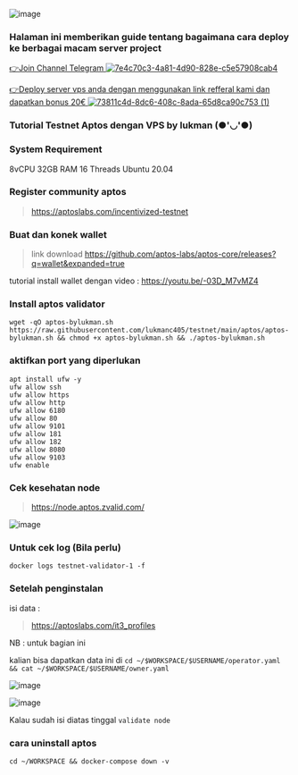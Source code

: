 ![image](https://user-images.githubusercontent.com/48665887/185726831-3bdb42a3-3b6f-4a64-a9fd-3515f14ce7fb.png)

### Halaman ini memberikan guide tentang bagaimana cara deploy ke berbagai macam server project

[👉Join Channel Telegram ![7e4c70c3-4a81-4d90-828e-c5e57908cab4](https://user-images.githubusercontent.com/48665887/179027908-18257283-eca3-42f8-980c-491f4307ee0c.png)](https://t.me/detective_gems)


[👉Deploy server vps anda dengan menggunakan link refferal kami dan dapatkan bonus 20€ ![73811c4d-8dc6-408c-8ada-65d8ca90c753 (1)](https://user-images.githubusercontent.com/48665887/179025989-29a5e7f2-9e4e-4906-99b6-fdc3675f1747.png)](https://hetzner.cloud/?ref=Z8fHigYuskgS)


### Tutorial Testnet Aptos dengan VPS by lukman (●'◡'●)
### System Requirement
8vCPU
32GB RAM
16 Threads
Ubuntu 20.04

### Register community aptos
> https://aptoslabs.com/incentivized-testnet

### Buat dan konek wallet
> link download https://github.com/aptos-labs/aptos-core/releases?q=wallet&expanded=true

tutorial install wallet dengan video :
https://youtu.be/-03D_M7vMZ4

### Install aptos validator

```
wget -qO aptos-bylukman.sh https://raw.githubusercontent.com/lukmanc405/testnet/main/aptos/aptos-bylukman.sh && chmod +x aptos-bylukman.sh && ./aptos-bylukman.sh
```

### aktifkan port yang diperlukan

```
apt install ufw -y
ufw allow ssh
ufw allow https
ufw allow http
ufw allow 6180
ufw allow 80
ufw allow 9101
ufw allow 181
ufw allow 182
ufw allow 8080
ufw allow 9103
ufw enable
```

### Cek kesehatan node
> https://node.aptos.zvalid.com/

![image](https://user-images.githubusercontent.com/48665887/185727035-b0d6e2eb-fe3c-47db-844c-0aa1e43c0a0c.png)

### Untuk cek log (Bila perlu)

```
docker logs testnet-validator-1 -f
```
### Setelah penginstalan
isi data :
> https://aptoslabs.com/it3_profiles

NB : untuk bagian ini

kalian bisa dapatkan data ini di 
`cd ~/$WORKSPACE/$USERNAME/operator.yaml && cat ~/$WORKSPACE/$USERNAME/owner.yaml`

![image](https://user-images.githubusercontent.com/48665887/185727483-44ffed88-22e3-46cf-b329-9663dda88f80.png)

![image](https://user-images.githubusercontent.com/48665887/185727519-6c34f36c-a25e-4e17-830e-a7a3ffd7b5df.png)

Kalau sudah isi diatas tinggal `validate node`


### cara uninstall aptos 

```
cd ~/WORKSPACE && docker-compose down -v
```
